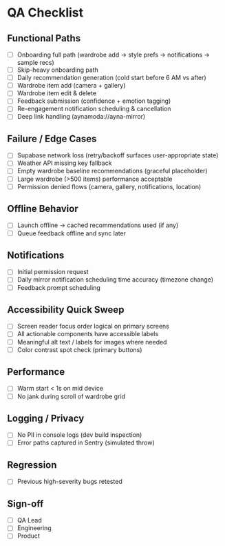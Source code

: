 # QA Checklist

## Functional Paths

- [ ] Onboarding full path (wardrobe add -> style prefs -> notifications -> sample recs)
- [ ] Skip-heavy onboarding path
- [ ] Daily recommendation generation (cold start before 6 AM vs after)
- [ ] Wardrobe item add (camera + gallery)
- [ ] Wardrobe item edit & delete
- [ ] Feedback submission (confidence + emotion tagging)
- [ ] Re-engagement notification scheduling & cancellation
- [ ] Deep link handling (aynamoda://ayna-mirror)

## Failure / Edge Cases

- [ ] Supabase network loss (retry/backoff surfaces user-appropriate state)
- [ ] Weather API missing key fallback
- [ ] Empty wardrobe baseline recommendations (graceful placeholder)
- [ ] Large wardrobe (>500 items) performance acceptable
- [ ] Permission denied flows (camera, gallery, notifications, location)

## Offline Behavior

- [ ] Launch offline -> cached recommendations used (if any)
- [ ] Queue feedback offline and sync later

## Notifications

- [ ] Initial permission request
- [ ] Daily mirror notification scheduling time accuracy (timezone change)
- [ ] Feedback prompt scheduling

## Accessibility Quick Sweep

- [ ] Screen reader focus order logical on primary screens
- [ ] All actionable components have accessible labels
- [ ] Meaningful alt text / labels for images where needed
- [ ] Color contrast spot check (primary buttons)

## Performance

- [ ] Warm start < 1s on mid device
- [ ] No jank during scroll of wardrobe grid

## Logging / Privacy

- [ ] No PII in console logs (dev build inspection)
- [ ] Error paths captured in Sentry (simulated throw)

## Regression

- [ ] Previous high-severity bugs retested

## Sign-off

- [ ] QA Lead
- [ ] Engineering
- [ ] Product
